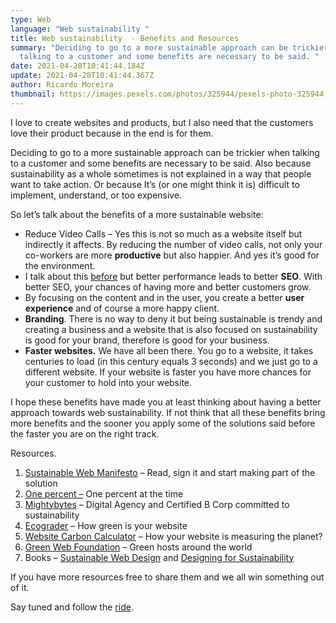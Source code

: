 ```yaml
---
type: Web
language: "Web sustainability "
title: Web sustainability  - Benefits and Resources
summary: "Deciding to go to a more sustainable approach can be trickier when
  talking to a customer and some benefits are necessary to be said. "
date: 2021-04-28T10:41:44.184Z
update: 2021-04-28T10:41:44.367Z
author: Ricardo Moreira
thumbnail: https://images.pexels.com/photos/325944/pexels-photo-325944.jpeg?auto=compress&cs=tinysrgb&dpr=1&w=500
---
```

I love to create websites and products, but I also need that the customers love their product because in the end is for them.

Deciding to go to a more sustainable approach can be trickier when talking to a customer and some benefits are necessary to be said. Also because sustainability as a whole sometimes is not explained in a way that people want to take action. Or because It’s (or one might think it is) difficult to implement, understand, or too expensive.

So let’s talk about the benefits of a more sustainable website:

* Reduce Video Calls – Yes this is not so much as a website itself but indirectly it affects. By reducing the number of video calls, not only your co-workers are more **productive** but also happier. And yes it’s good for the environment.
* I talk about this [before](https://www.gscreations.io/blog/why-seo-is-important-for-your-business) but better performance leads to better **SEO**. With better SEO, your chances of having more and better customers grow.
* By focusing on the content and in the user, you create a better **user experience** and of course a more happy client.
* **Branding**. There is no way to deny it but being sustainable is trendy and creating a business and a website that is also focused on sustainability is good for your brand, therefore is good for your business.
* **Faster websites.** We have all been there. You go to a website, it takes centuries to load (in this century equals 3 seconds) and we just go to a different website. If your website is faster you have more chances for your customer to hold into your website.

I hope these benefits have made you at least thinking about having a better approach towards web sustainability. If not think that all these benefits bring more benefits and the sooner you apply some of the solutions said before the faster you are on the right track.

Resources.

1. [Sustainable Web Manifesto](https://www.sustainablewebmanifesto.com/) – Read, sign it and start making part of the solution
2. [One percent –](https://www.onepercentfortheplanet.org/) One percent at the time
3. [Mightybytes](https://www.mightybytes.com/) – Digital Agency and Certified B Corp committed to sustainability  
4. [Ecograder](https://ecograder.com/) – How green is your website
5. [Website Carbon Calculator](https://www.websitecarbon.com/) – How your website is measuring the planet?
6. [Green Web Foundation](https://www.thegreenwebfoundation.org/) – Green hosts around the world
7. Books – [Sustainable Web Design](https://abookapart.com/products/sustainable-web-design) and [Designing for Sustainability](https://www.oreilly.com/library/view/designing-for-sustainability/9781491935767/)

If you have more resources free to share them and we all win something out of it. 

Say tuned and follow the [ride](https://twitter.com/mugas11).
